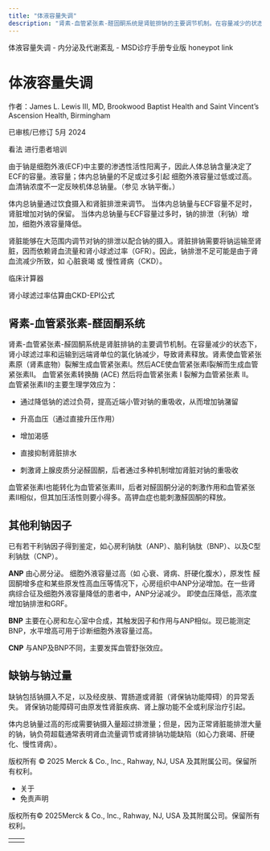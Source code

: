 ```yaml
---
title: "体液容量失调"
description: "肾素-血管紧张素-醛固酮系统是肾脏排钠的主要调节机制。在容量减少的状态下，肾小球滤过率和运输到远端肾单位的氯化钠减少，导致肾素释放。肾素使血管紧张素原（肾素底物）裂解生成血管紧张素Ⅰ。然后ACE使血管紧张素Ⅰ裂解而生成血管紧张素Ⅱ。 血管紧张素转换酶 (ACE) 然后将血管紧张素 I 裂解为血管紧张素 II。 血管紧张素Ⅱ的主要生理学效应为："
---
```


﻿体液容量失调 \- 内分泌及代谢紊乱 \- MSD诊疗手册专业版 honeypot link

# 体液容量失调

作者：James L. Lewis III, MD, Brookwood Baptist Health and Saint Vincent’s Ascension Health, Birmingham

已审核/已修订 5月 2024

看法 进行患者培训

由于钠是细胞外液(ECF)中主要的渗透性活性阳离子，因此人体总钠含量决定了ECF的容量。液容量；体内总钠量的不足或过多引起 细胞外液容量过低或过高。 血清钠浓度不一定反映机体总钠量。（参见 水钠平衡。）

体内总钠量通过饮食摄入和肾脏排泄来调节。 当体内总钠量与ECF容量不足时，肾脏增加对钠的保留。 当体内总钠量与ECF容量过多时，钠的排泄（利钠）增加，细胞外液容量降低。

肾脏能够在大范围内调节对钠的排泄以配合钠的摄入。肾脏排钠需要将钠运输至肾脏，因而依赖肾血流量和肾小球滤过率（GFR）。因此，钠排泄不足可能是由于肾血流减少所致，如 心脏衰竭 或 慢性肾病（CKD）。

临床计算器

肾小球滤过率估算由CKD-EPI公式



## 肾素-血管紧张素-醛固酮系统

肾素-血管紧张素-醛固酮系统是肾脏排钠的主要调节机制。在容量减少的状态下，肾小球滤过率和运输到远端肾单位的氯化钠减少，导致肾素释放。肾素使血管紧张素原（肾素底物）裂解生成血管紧张素Ⅰ。然后ACE使血管紧张素Ⅰ裂解而生成血管紧张素Ⅱ。 血管紧张素转换酶 (ACE) 然后将血管紧张素 I 裂解为血管紧张素 II。 血管紧张素Ⅱ的主要生理学效应为：

- 通过降低钠的滤过负荷，提高近端小管对钠的重吸收，从而增加钠潴留

- 升高血压（通过直接升压作用）

- 增加渴感

- 直接抑制肾脏排水

- 刺激肾上腺皮质分泌醛固酮，后者通过多种机制增加肾脏对钠的重吸收


血管紧张素Ⅰ也能转化为血管紧张素Ⅲ，后者对醛固酮分泌的刺激作用和血管紧张素Ⅱ相似，但其加压活性则要小得多。高钾血症也能刺激醛固酮的释放。

## 其他利钠因子

已有若干利钠因子得到鉴定，如心房利钠肽（ANP）、脑利钠肽（BNP）、以及C型利钠肽（CNP）。

**ANP** 由心房分泌。 细胞外液容量过高（如 心衰、肾病、肝硬化腹水），原发性 醛固酮增多症和某些原发性高血压等情况下，心房组织中ANP分泌增加。在一些肾病综合征及细胞外液容量降低的患者中，ANP分泌减少。 即使血压降低，高浓度增加钠排泄和GRF。

**BNP** 主要在心房和左心室中合成，其触发因子和作用与ANP相似。现已能测定BNP，水平增高可用于诊断细胞外液容量过高。

**CNP** 与ANP及BNP不同，主要发挥血管舒张效应。

## 缺钠与钠过量

缺钠包括钠摄入不足，以及经皮肤、胃肠道或肾脏（肾保钠功能障碍）的异常丢失。 肾保钠功能障碍可由原发性肾脏疾病、肾上腺功能不全或利尿治疗引起。

体内总钠量过高的形成需要钠摄入量超过排泄量；但是，因为正常肾脏能排泄大量的钠，钠负荷超载通常表明肾血流量调节或肾排钠功能缺陷（如心力衰竭、肝硬化、慢性肾病）。



版权所有 © 2025
Merck & Co., Inc., Rahway, NJ, USA 及其附属公司。保留所有权利。

- 关于
- 免责声明

版权所有© 2025Merck & Co., Inc., Rahway, NJ, USA 及其附属公司。保留所有权利。

|     |     |
| --- | --- |
|  |  |